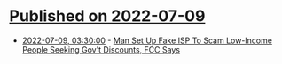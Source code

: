 # [Published on 2022-07-09](index.md)

* [2022-07-09, 03:30:00](https://news.slashdot.org/story/22/07/08/2225255/man-set-up-fake-isp-to-scam-low-income-people-seeking-govt-discounts-fcc-says?utm_source=rss1.0mainlinkanon&utm_medium=feed) - [Man Set Up Fake ISP To Scam Low-Income People Seeking Gov't Discounts, FCC Says](https://news.slashdot.org/story/22/07/08/2225255/man-set-up-fake-isp-to-scam-low-income-people-seeking-govt-discounts-fcc-says?utm_source=rss1.0mainlinkanon&utm_medium=feed)
